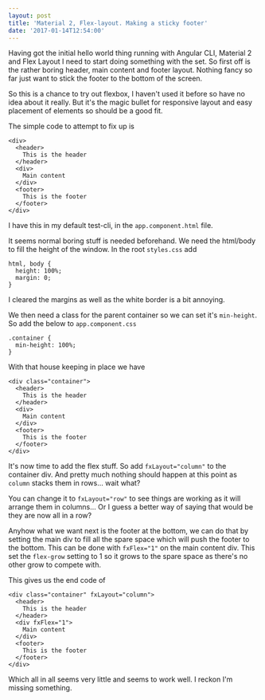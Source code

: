 ```yaml
---
layout: post
title: 'Material 2, Flex-layout. Making a sticky footer'
date: '2017-01-14T12:54:00'
---
```


Having got the initial hello world thing running with Angular CLI, Material 2 and Flex Layout I need to start doing something with the set.  So first off is the rather boring header, main content and footer layout.  Nothing fancy so far just want to stick the footer to the bottom of the screen.

So this is a chance to try out flexbox, I haven't used it before so have no idea about it really. But it's the magic bullet for responsive layout and easy placement of elements so should be a good fit.

The simple code to attempt to fix up is

```
<div>
  <header>
    This is the header
  </header>
  <div>
    Main content
  </div>
  <footer>
    This is the footer
  </footer>
</div>
```

I have this in my default test-cli, in the `app.component.html` file.

It seems normal boring stuff is needed beforehand. We need the html/body to fill the height of the window.
In the root `styles.css` add

```
html, body {
  height: 100%;
  margin: 0;
}
```

I cleared the margins as well as the white border is a bit annoying.

We then need a class for the parent container so we can set it's `min-height`. So add the below to `app.component.css`

```
.container {
  min-height: 100%;
}
```

With that house keeping in place we have

```
<div class="container">
  <header>
    This is the header
  </header>
  <div>
    Main content
  </div>
  <footer>
    This is the footer
  </footer>
</div>
```

It's now time to add the flex stuff. So add `fxLayout="column"` to the container div.
And pretty much nothing should happen at this point as `column` stacks them in rows... wait what?

You can change it to `fxLayout="row"` to see things are working as it will arrange them in columns... Or I guess a better way of saying that would be they are now all in a row?

Anyhow what we want next is the footer at the bottom, we can do that by setting the main div to fill all the spare space which will push the footer to the bottom. This can be done with `fxFlex="1"` on the main content div.  This set the `flex-grow` setting to 1 so it grows to the spare space as there's no other grow to compete with.

This gives us the end code of

```
<div class="container" fxLayout="column">
  <header>
    This is the header
  </header>
  <div fxFlex="1">
    Main content
  </div>
  <footer>
    This is the footer
  </footer>
</div>
```

Which all in all seems very little and seems to work well. I reckon I'm missing something.
